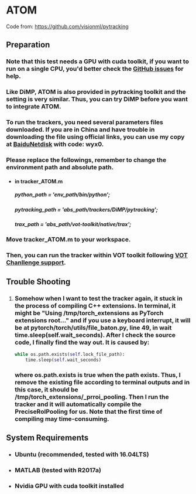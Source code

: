 # ATOM

Code from: https://github.com/visionml/pytracking

## Preparation

### Note that this test needs a GPU with cuda toolkit, if you want to run on a single CPU, you'd better check the [GitHub issues](https://github.com/visionml/pytracking/issues?q=) for help.

### Like DiMP, ATOM is also provided in pytracking toolkit and the setting is very similar. Thus, you can try DiMP before you want to integrate ATOM.

### To run the trackers, you need several parameters files downloaded. If you are in China and have trouble in downloading the file using official links, you can use my copy at [BaiduNetdisk](https://pan.baidu.com/s/1cj6ozS0OTWwOIghurwG-zw) with code: wyx0.

### Please replace the followings, remember to change the environment path and absolute path.

- #### in tracker_ATOM.m

  ##### python_path = 'env_path/bin/python';

  ##### pytracking_path = 'abs_path/trackers/DiMP/pytracking';

  ##### trax_path = 'abs_path/vot-toolkit/native/trax';

### Move tracker_ATOM.m to your workspace.

### Then, you can run the tracker within VOT toolkit following [VOT Chanllenge support](http://www.votchallenge.net/howto/).

## Trouble Shooting

1. ### Somehow when I want to test the tracker again, it stuck in the process of compiling C++ extensions. In terminal, it might be "Using /tmp/torch_extensions as PyTorch extensions root..." and if you use a keyboard interrupt, it will be at pytorch/torch/utils/file_baton.py, line 49, in wait time.sleep(self.wait_seconds). After I check the source code, I finally find the way out. It is caused by:

   ```python
   while os.path.exists(self.lock_file_path):
       time.sleep(self.wait_seconds)
   ```

   ### where os.path.exists is true when the path exists. Thus, I remove the existing file according to terminal outputs and in this case, it should be /tmp/torch_extensions/_prroi_pooling. Then I run the tracker and it will automatically compile the PreciseRoIPooling for us. Note that the first time of compiling may time-consuming.

## System Requirements

- ### Ubuntu (recommended, tested with 16.04LTS)

- ### MATLAB (tested with R2017a)

- ### Nvidia GPU with cuda toolkit installed
